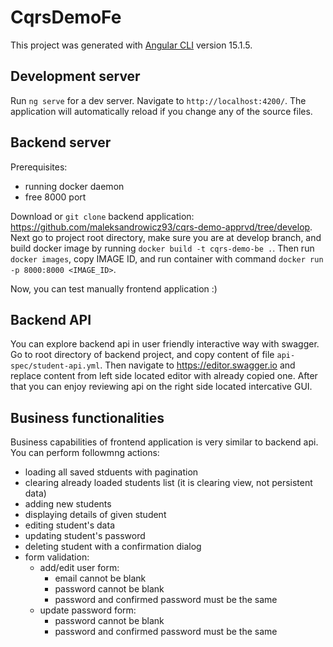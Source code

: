 # CqrsDemoFe

This project was generated with [Angular CLI](https://github.com/angular/angular-cli) version 15.1.5.

## Development server

Run `ng serve` for a dev server. Navigate to `http://localhost:4200/`. The application will automatically reload if you change any of the source files.

## Backend server

Prerequisites: 
 - running docker daemon
 - free 8000 port

Download or `git clone` backend application: https://github.com/maleksandrowicz93/cqrs-demo-apprvd/tree/develop. Next go to project root directory, make sure you are at develop branch, and build docker image by running `docker build -t cqrs-demo-be .`. Then run `docker images`, copy IMAGE ID, and run container with command `docker run -p 8000:8000 <IMAGE_ID>`.

Now, you can test manually frontend application :)

## Backend API

You can explore backend api in user friendly interactive way with swagger. Go to root directory of backend project, and copy content of file `api-spec/student-api.yml`. Then navigate to https://editor.swagger.io and replace content from left side located editor with already copied one. After that you can enjoy reviewing api on the right side located intercative GUI.

## Business functionalities

Business capabilities of frontend application is very similar to backend api. You can perform followmng actions:

 - loading all saved stduents with pagination
 - clearing already loaded students list (it is clearing view, not persistent data)
 - adding new students
 - displaying details of given student
 - editing student's data
 - updating student's password
 - deleting student with a confirmation dialog
 - form validation:
    - add/edit user form:
        - email cannot be blank
        - password cannot be blank
        - password and confirmed password must be the same
    - update password form:
        - password cannot be blank
        - password and confirmed password must be the same